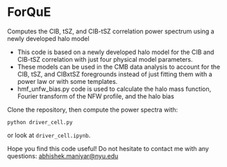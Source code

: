 #  ForQuE

Computes the CIB, tSZ, and CIB-tSZ correlation power spectrum using a newly developed halo model

* This code is based on a newly developed halo model for the CIB and CIB-tSZ correlation with just four physical model parameters.
* These models can be used in the CMB data analysis to account for the CIB, tSZ, and CIBxtSZ foregrounds instead of just fitting them with a power law or with some templates.
* hmf_unfw_bias.py code is used to calculate the halo mass function, Fourier transform of the NFW profile, and the halo bias

Clone the repository, then compute the power spectra with:
```
python driver_cell.py
```
or look at ```driver_cell.ipynb```.

Hope you find this code useful! Do not hesitate to contact me with any questions: abhishek.maniyar@nyu.edu


